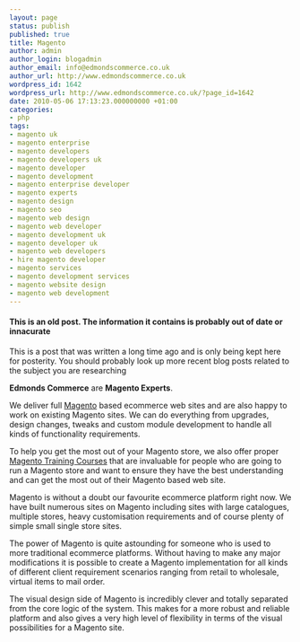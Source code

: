 ```yaml
---
layout: page
status: publish
published: true
title: Magento
author: admin
author_login: blogadmin
author_email: info@edmondscommerce.co.uk
author_url: http://www.edmondscommerce.co.uk
wordpress_id: 1642
wordpress_url: http://www.edmondscommerce.co.uk/?page_id=1642
date: 2010-05-06 17:13:23.000000000 +01:00
categories:
- php
tags:
- magento uk
- magento enterprise
- magento developers
- magento developers uk
- magento developer
- magento development
- magento enterprise developer
- magento experts
- magento design
- magento seo
- magento web design
- magento web developer
- magento development uk
- magento developer uk
- magento web developers
- hire magento developer
- magento services
- magento development services
- magento website design
- magento web development
---
```

<div class="oldpost"><h4>This is an old post. The information it contains is probably out of date or innacurate</h4>
<p>
This is a post that was written a long time ago and is only being kept here for posterity.
You should probably look up more recent blog posts related to the subject you are researching
</p>
</div>
<b>Edmonds Commerce</b> are <b>Magento Experts</b>.

We deliver full <a href="http://www.magentocommerce.com/">Magento</a> based ecommerce web sites and are also happy to work on existing Magento sites. We can do everything from upgrades, design changes, tweaks and custom module development to handle all kinds of functionality requirements.

To help you get the most out of your Magento store, we also offer proper <a href="http://www.edmondscommerce.co.uk/magento/magento-training-uk/">Magento Training Courses</a> that are invaluable for people who are going to run a Magento store and want to ensure they have the best understanding and can get the most out of their Magento based web site.

Magento is without a doubt our favourite ecommerce platform right now. We have built numerous sites on Magento including sites with large catalogues, multiple stores, heavy customisation requirements and of course plenty of simple small single store sites.

The power of Magento is quite astounding for someone who is used to more traditional ecommerce platforms. Without having to make any major modifications it is possible to create a Magento implementation for all kinds of different client requirement scenarios ranging from retail to wholesale, virtual items to mail order.

The visual design side of Magento is incredibly clever and totally separated from the core logic of the system. This makes for a more robust and reliable platform and also gives a very high level of flexibility in terms of the visual possibilities for a Magento site. 
